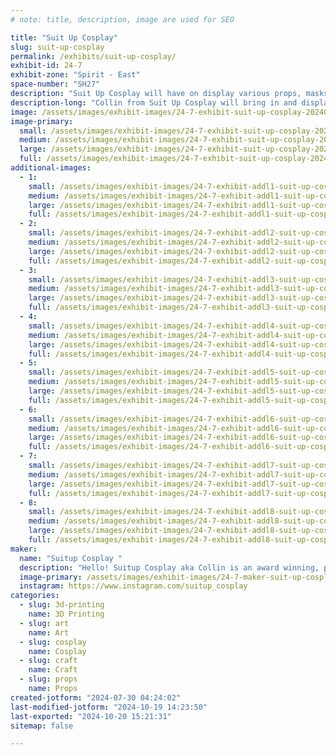 ```yaml
---
# note: title, description, image are used for SEO

title: "Suit Up Cosplay"
slug: suit-up-cosplay
permalink: /exhibits/suit-up-cosplay/
exhibit-id: 24-7
exhibit-zone: "Spirit - East"
space-number: "SH27"
description: "Suit Up Cosplay will have on display various props, masks and creatures to inspire new makers. "
description-long: "Collin from Suit Up Cosplay will bring in and display some of his best work of a wide variety of projects. Projects such as muscle suits, creature costumes, cosplay lighting and effects, and of course 3d printed props and helmets. In addition he will display a before/after of cosplay weathering to show the important difference of detail. He will also have insight for creators who want to start making video content and how to integrate your cosplays into various media. "
image: /assets/images/exhibit-images/24-7-exhibit-suit-up-cosplay-20240326-194745-large.jpg
image-primary: 
  small: /assets/images/exhibit-images/24-7-exhibit-suit-up-cosplay-20240326-194745-small.jpg
  medium: /assets/images/exhibit-images/24-7-exhibit-suit-up-cosplay-20240326-194745-medium.jpg
  large: /assets/images/exhibit-images/24-7-exhibit-suit-up-cosplay-20240326-194745-large.jpg
  full: /assets/images/exhibit-images/24-7-exhibit-suit-up-cosplay-20240326-194745-full.jpg
additional-images: 
  - 1:
    small: /assets/images/exhibit-images/24-7-exhibit-addl1-suit-up-cosplay-20230630-180756-small.jpg
    medium: /assets/images/exhibit-images/24-7-exhibit-addl1-suit-up-cosplay-20230630-180756-medium.jpg
    large: /assets/images/exhibit-images/24-7-exhibit-addl1-suit-up-cosplay-20230630-180756-large.jpg
    full: /assets/images/exhibit-images/24-7-exhibit-addl1-suit-up-cosplay-20230630-180756-full.jpg
  - 2:
    small: /assets/images/exhibit-images/24-7-exhibit-addl2-suit-up-cosplay-9a0e4e6e-ccb1-472b-bfb0-af58633b2d7a-small.jpg
    medium: /assets/images/exhibit-images/24-7-exhibit-addl2-suit-up-cosplay-9a0e4e6e-ccb1-472b-bfb0-af58633b2d7a-medium.jpg
    large: /assets/images/exhibit-images/24-7-exhibit-addl2-suit-up-cosplay-9a0e4e6e-ccb1-472b-bfb0-af58633b2d7a-large.jpg
    full: /assets/images/exhibit-images/24-7-exhibit-addl2-suit-up-cosplay-9a0e4e6e-ccb1-472b-bfb0-af58633b2d7a-full.jpg
  - 3:
    small: /assets/images/exhibit-images/24-7-exhibit-addl3-suit-up-cosplay-img-20170304-141852-258-small.jpg
    medium: /assets/images/exhibit-images/24-7-exhibit-addl3-suit-up-cosplay-img-20170304-141852-258-medium.jpg
    large: /assets/images/exhibit-images/24-7-exhibit-addl3-suit-up-cosplay-img-20170304-141852-258-large.jpg
    full: /assets/images/exhibit-images/24-7-exhibit-addl3-suit-up-cosplay-img-20170304-141852-258-full.jpg
  - 4:
    small: /assets/images/exhibit-images/24-7-exhibit-addl4-suit-up-cosplay-img-20230329-012003-202-small.jpg
    medium: /assets/images/exhibit-images/24-7-exhibit-addl4-suit-up-cosplay-img-20230329-012003-202-medium.jpg
    large: /assets/images/exhibit-images/24-7-exhibit-addl4-suit-up-cosplay-img-20230329-012003-202-large.jpg
    full: /assets/images/exhibit-images/24-7-exhibit-addl4-suit-up-cosplay-img-20230329-012003-202-full.jpg
  - 5:
    small: /assets/images/exhibit-images/24-7-exhibit-addl5-suit-up-cosplay-st-a0586-email-small.jpg
    medium: /assets/images/exhibit-images/24-7-exhibit-addl5-suit-up-cosplay-st-a0586-email-medium.jpg
    large: /assets/images/exhibit-images/24-7-exhibit-addl5-suit-up-cosplay-st-a0586-email-large.jpg
    full: /assets/images/exhibit-images/24-7-exhibit-addl5-suit-up-cosplay-st-a0586-email-full.jpg
  - 6:
    small: /assets/images/exhibit-images/24-7-exhibit-addl6-suit-up-cosplay-screenshot-20240730-041238-gallery-small.jpg
    medium: /assets/images/exhibit-images/24-7-exhibit-addl6-suit-up-cosplay-screenshot-20240730-041238-gallery-medium.jpg
    large: /assets/images/exhibit-images/24-7-exhibit-addl6-suit-up-cosplay-screenshot-20240730-041238-gallery-large.jpg
    full: /assets/images/exhibit-images/24-7-exhibit-addl6-suit-up-cosplay-screenshot-20240730-041238-gallery-full.jpg
  - 7:
    small: /assets/images/exhibit-images/24-7-exhibit-addl7-suit-up-cosplay-screenshot-20240730-041535-gallery-small.jpg
    medium: /assets/images/exhibit-images/24-7-exhibit-addl7-suit-up-cosplay-screenshot-20240730-041535-gallery-medium.jpg
    large: /assets/images/exhibit-images/24-7-exhibit-addl7-suit-up-cosplay-screenshot-20240730-041535-gallery-large.jpg
    full: /assets/images/exhibit-images/24-7-exhibit-addl7-suit-up-cosplay-screenshot-20240730-041535-gallery-full.jpg
  - 8:
    small: /assets/images/exhibit-images/24-7-exhibit-addl8-suit-up-cosplay-screenshot-20240730-041617-gallery-small.jpg
    medium: /assets/images/exhibit-images/24-7-exhibit-addl8-suit-up-cosplay-screenshot-20240730-041617-gallery-medium.jpg
    large: /assets/images/exhibit-images/24-7-exhibit-addl8-suit-up-cosplay-screenshot-20240730-041617-gallery-large.jpg
    full: /assets/images/exhibit-images/24-7-exhibit-addl8-suit-up-cosplay-screenshot-20240730-041617-gallery-full.jpg
maker: 
  name: "Suitup Cosplay "
  description: "Hello! Suitup Cosplay aka Collin is an award winning, published cosplayer and professional character performer who specializes in the fabrication of 3d printed props/masks, foam armor and muscle suits, special character effects and creature suits. I also run  skit tiktok and youtube pages with several thousand followers between them. I have been featured numerous times in internationally sold cosplay magazines and worked with youtube creators with half a million subscribers. "
  image-primary: /assets/images/exhibit-images/24-7-maker-suit-up-cosplay-screenshot-20240730-035111-gallery-medium.jpg
  instagram: https://www.instagram.com/suitup_cosplay
categories: 
  - slug: 3d-printing
    name: 3D Printing
  - slug: art
    name: Art
  - slug: cosplay
    name: Cosplay
  - slug: craft
    name: Craft
  - slug: props
    name: Props
created-jotform: "2024-07-30 04:24:02"
last-modified-jotform: "2024-10-19 14:23:50"
last-exported: "2024-10-20 15:21:31"
sitemap: false

---
```

